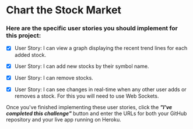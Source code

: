 # Chart the Stock Market


### Here are the specific user stories you should implement for this project:

- [x] User Story: I can view a graph displaying the recent trend lines for each added stock.

- [x] User Story: I can add new stocks by their symbol name.

- [x] User Story: I can remove stocks.

- [x] User Story: I can see changes in real-time when any other user adds or removes a stock. For this you will need to use Web Sockets.

Once you've finished implementing these user stories, click the **_"I've completed this challenge"_** button and enter the URLs for both your GitHub repository and your live app running on Heroku.